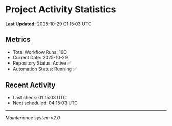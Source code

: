 # Project Activity Statistics

**Last Updated:** 2025-10-29 01:15:03 UTC

## Metrics
- Total Workflow Runs: 160
- Current Date: 2025-10-29
- Repository Status: Active ✅
- Automation Status: Running ✅

## Recent Activity
- Last check: 01:15:03 UTC
- Next scheduled: 04:15:03 UTC

---
*Maintenance system v2.0*
